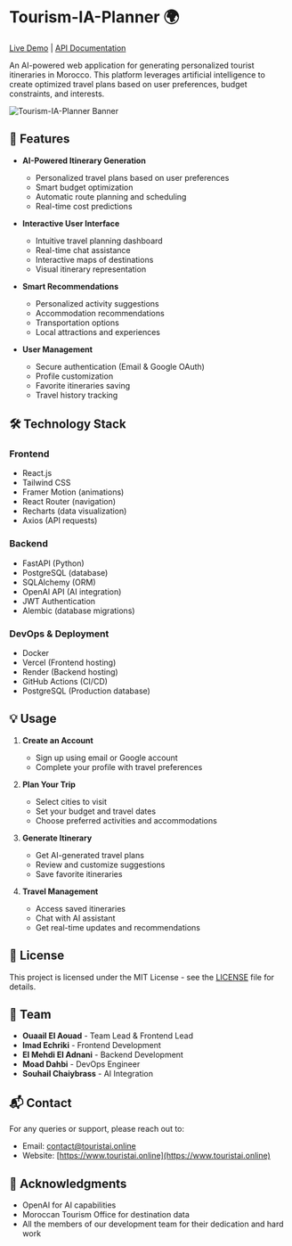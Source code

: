 # Tourism-IA-Planner 🌍

[Live Demo](https://www.touristai.online/) | [API Documentation](https://www.touristai.online/docs)

An AI-powered web application for generating personalized tourist itineraries in Morocco. This platform leverages artificial intelligence to create optimized travel plans based on user preferences, budget constraints, and interests.

![Tourism-IA-Planner Banner](https://images.unsplash.com/photo-1539020140153-e479b8c22e70)

## 🌟 Features

- **AI-Powered Itinerary Generation**
  - Personalized travel plans based on user preferences
  - Smart budget optimization
  - Automatic route planning and scheduling
  - Real-time cost predictions

- **Interactive User Interface**
  - Intuitive travel planning dashboard
  - Real-time chat assistance
  - Interactive maps of destinations
  - Visual itinerary representation

- **Smart Recommendations**
  - Personalized activity suggestions
  - Accommodation recommendations
  - Transportation options
  - Local attractions and experiences

- **User Management**
  - Secure authentication (Email & Google OAuth)
  - Profile customization
  - Favorite itineraries saving
  - Travel history tracking

## 🛠️ Technology Stack

### Frontend
- React.js
- Tailwind CSS
- Framer Motion (animations)
- React Router (navigation)
- Recharts (data visualization)
- Axios (API requests)

### Backend
- FastAPI (Python)
- PostgreSQL (database)
- SQLAlchemy (ORM)
- OpenAI API (AI integration)
- JWT Authentication
- Alembic (database migrations)

### DevOps & Deployment
- Docker
- Vercel (Frontend hosting)
- Render (Backend hosting)
- GitHub Actions (CI/CD)
- PostgreSQL (Production database)



## 💡 Usage

1. **Create an Account**
   - Sign up using email or Google account
   - Complete your profile with travel preferences

2. **Plan Your Trip**
   - Select cities to visit
   - Set your budget and travel dates
   - Choose preferred activities and accommodations

3. **Generate Itinerary**
   - Get AI-generated travel plans
   - Review and customize suggestions
   - Save favorite itineraries

4. **Travel Management**
   - Access saved itineraries
   - Chat with AI assistant
   - Get real-time updates and recommendations

## 📝 License

This project is licensed under the MIT License - see the [LICENSE](LICENSE) file for details.

## 👥 Team

- **Ouaail El Aouad** - Team Lead & Frontend Lead
- **Imad Echriki** - Frontend Development
- **El Mehdi El Adnani** - Backend Development
- **Moad Dahbi** - DevOps Engineer
- **Souhail Chaiybrass** - AI Integration

## 📬 Contact

For any queries or support, please reach out to:
- Email: [contact@touristai.online](mailto:contact@touristai.online)
- Website: [https://www.touristai.online](https://www.touristai.online)

## 🙏 Acknowledgments

- OpenAI for AI capabilities
- Moroccan Tourism Office for destination data
- All the members of our development team for their dedication and hard work
